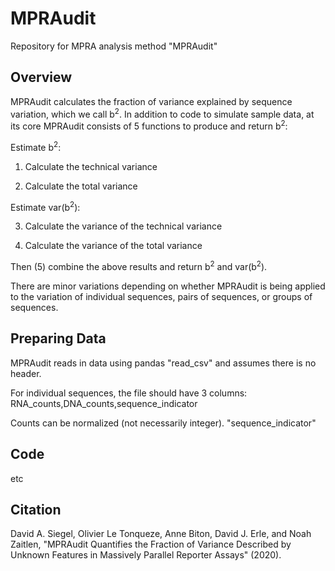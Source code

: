# MPRAudit
Repository for MPRA analysis method "MPRAudit"

## Overview
MPRAudit calculates the fraction of variance explained by sequence variation, which we call b<sup>2</sup>.  In addition to code to simulate sample data, at its core MPRAudit consists of 5 functions to produce and return b<sup>2</sup>:

Estimate b<sup>2</sup>:

1. Calculate the technical variance

2. Calculate the total variance

Estimate var(b<sup>2</sup>):

3. Calculate the variance of the technical variance

4. Calculate the variance of the total variance

Then (5) combine the above results and return b<sup>2</sup> and var(b<sup>2</sup>).

There are minor variations depending on whether MPRAudit is being applied to the variation of individual sequences, pairs of sequences, or groups of sequences.

## Preparing Data
MPRAudit reads in data using pandas "read_csv" and assumes there is no header.

For individual sequences, the file should have 3 columns:
RNA_counts,DNA_counts,sequence_indicator

Counts can be normalized (not necessarily integer).
"sequence_indicator"

## Code
etc

## Citation
David A. Siegel, Olivier Le Tonqueze, Anne Biton, David J. Erle, and Noah Zaitlen, "MPRAudit Quantifies the Fraction of Variance Described by Unknown Features in Massively Parallel Reporter Assays" (2020).
